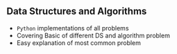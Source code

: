 ## Data Structures and Algorithms

- `Python` implementations of all problems 
- Covering Basic of different DS and algorithm problem
- Easy explanation of most common problem
